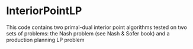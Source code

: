 # InteriorPointLP
This code contains two primal-dual interior point algorithms tested on two sets of problems: the Nash problem (see Nash &amp; Sofer book) and a production planning LP problem
